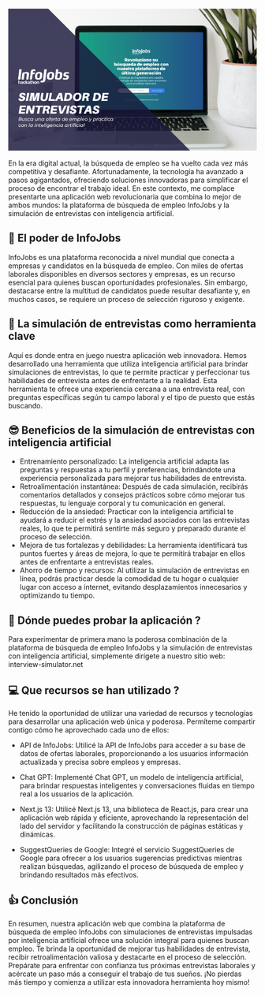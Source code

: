 ![Presentación](doc/presentation.png)

En la era digital actual, la búsqueda de empleo se ha vuelto cada vez más competitiva y desafiante. Afortunadamente, la tecnología ha avanzado a pasos agigantados, ofreciendo soluciones innovadoras para simplificar el proceso de encontrar el trabajo ideal. En este contexto, me complace presentarte una aplicación web revolucionaria que combina lo mejor de ambos mundos: la plataforma de búsqueda de empleo InfoJobs y la simulación de entrevistas con inteligencia artificial.

## 💪 El poder de InfoJobs

InfoJobs es una plataforma reconocida a nivel mundial que conecta a empresas y candidatos en la búsqueda de empleo. Con miles de ofertas laborales disponibles en diversos sectores y empresas, es un recurso esencial para quienes buscan oportunidades profesionales. Sin embargo, destacarse entre la multitud de candidatos puede resultar desafiante y, en muchos casos, se requiere un proceso de selección riguroso y exigente.

## 🤖 La simulación de entrevistas como herramienta clave

Aquí es donde entra en juego nuestra aplicación web innovadora. Hemos desarrollado una herramienta que utiliza inteligencia artificial para brindar simulaciones de entrevistas, lo que te permite practicar y perfeccionar tus habilidades de entrevista antes de enfrentarte a la realidad. Esta herramienta te ofrece una experiencia cercana a una entrevista real, con preguntas específicas según tu campo laboral y el tipo de puesto que estás buscando.

## 😎 Beneficios de la simulación de entrevistas con inteligencia artificial

-   Entrenamiento personalizado: La inteligencia artificial adapta las preguntas y respuestas a tu perfil y preferencias, brindándote una experiencia personalizada para mejorar tus habilidades de entrevista.
-   Retroalimentación instantánea: Después de cada simulación, recibirás comentarios detallados y consejos prácticos sobre cómo mejorar tus respuestas, tu lenguaje corporal y tu comunicación en general.
-   Reducción de la ansiedad: Practicar con la inteligencia artificial te ayudará a reducir el estrés y la ansiedad asociados con las entrevistas reales, lo que te permitirá sentirte más seguro y preparado durante el proceso de selección.
-   Mejora de tus fortalezas y debilidades: La herramienta identificará tus puntos fuertes y áreas de mejora, lo que te permitirá trabajar en ellos antes de enfrentarte a entrevistas reales.
-   Ahorro de tiempo y recursos: Al utilizar la simulación de entrevistas en línea, podrás practicar desde la comodidad de tu hogar o cualquier lugar con acceso a internet, evitando desplazamientos innecesarios y optimizando tu tiempo.

## 🚀 Dónde puedes probar la aplicación ?

Para experimentar de primera mano la poderosa combinación de la plataforma de búsqueda de empleo InfoJobs y la simulación de entrevistas con inteligencia artificial, simplemente dirígete a nuestro sitio web: interview-simulator.net

## 💻 Que recursos se han utilizado ?

He tenido la oportunidad de utilizar una variedad de recursos y tecnologías para desarrollar una aplicación web única y poderosa. Permíteme compartir contigo cómo he aprovechado cada uno de ellos:

-   API de InfoJobs: Utilicé la API de InfoJobs para acceder a su base de datos de ofertas laborales, proporcionando a los usuarios información actualizada y precisa sobre empleos y empresas.

-   Chat GPT: Implementé Chat GPT, un modelo de inteligencia artificial, para brindar respuestas inteligentes y conversaciones fluidas en tiempo real a los usuarios de la aplicación.

-   Next.js 13: Utilicé Next.js 13, una biblioteca de React.js, para crear una aplicación web rápida y eficiente, aprovechando la representación del lado del servidor y facilitando la construcción de páginas estáticas y dinámicas.

-   SuggestQueries de Google: Integré el servicio SuggestQueries de Google para ofrecer a los usuarios sugerencias predictivas mientras realizan búsquedas, agilizando el proceso de búsqueda de empleo y brindando resultados más efectivos.

## 👍 Conclusión

En resumen, nuestra aplicación web que combina la plataforma de búsqueda de empleo InfoJobs con simulaciones de entrevistas impulsadas por inteligencia artificial ofrece una solución integral para quienes buscan empleo. Te brinda la oportunidad de mejorar tus habilidades de entrevista, recibir retroalimentación valiosa y destacarte en el proceso de selección. Prepárate para enfrentar con confianza tus próximas entrevistas laborales y acércate un paso más a conseguir el trabajo de tus sueños. ¡No pierdas más tiempo y comienza a utilizar esta innovadora herramienta hoy mismo!
